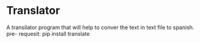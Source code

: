# Translator

A transilator program that will help to conver the text in text file to spanish.
pre- requesit: pip install translate
